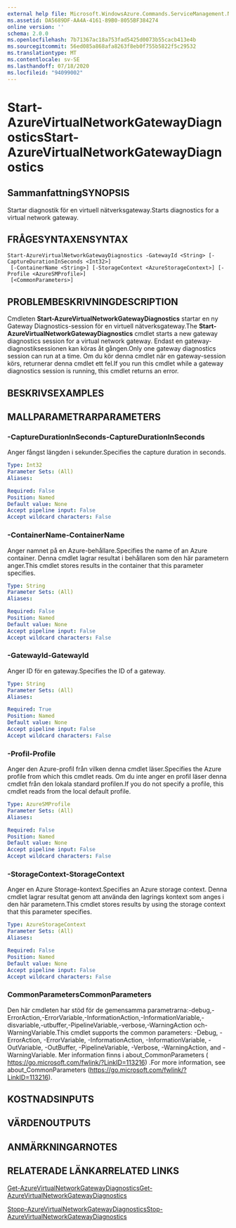 ```yaml
---
external help file: Microsoft.WindowsAzure.Commands.ServiceManagement.Network.dll-Help.xml
ms.assetid: DA5689DF-AA4A-4161-89B0-8055BF384274
online version: ''
schema: 2.0.0
ms.openlocfilehash: 7b71367ac18a753fad5425d0073b55cacb413e4b
ms.sourcegitcommit: 56ed085a868afa8263f8eb0f755b5822f5c29532
ms.translationtype: MT
ms.contentlocale: sv-SE
ms.lasthandoff: 07/18/2020
ms.locfileid: "94099002"
---
```

# <span data-ttu-id="33247-101">Start-AzureVirtualNetworkGatewayDiagnostics</span><span class="sxs-lookup"><span data-stu-id="33247-101">Start-AzureVirtualNetworkGatewayDiagnostics</span></span>

## <span data-ttu-id="33247-102">Sammanfattning</span><span class="sxs-lookup"><span data-stu-id="33247-102">SYNOPSIS</span></span>
<span data-ttu-id="33247-103">Startar diagnostik för en virtuell nätverksgateway.</span><span class="sxs-lookup"><span data-stu-id="33247-103">Starts diagnostics for a virtual network gateway.</span></span>

## <span data-ttu-id="33247-104">FRÅGESYNTAXEN</span><span class="sxs-lookup"><span data-stu-id="33247-104">SYNTAX</span></span>

```
Start-AzureVirtualNetworkGatewayDiagnostics -GatewayId <String> [-CaptureDurationInSeconds <Int32>]
 [-ContainerName <String>] [-StorageContext <AzureStorageContext>] [-Profile <AzureSMProfile>]
 [<CommonParameters>]
```

## <span data-ttu-id="33247-105">PROBLEMBESKRIVNING</span><span class="sxs-lookup"><span data-stu-id="33247-105">DESCRIPTION</span></span>
<span data-ttu-id="33247-106">Cmdleten **Start-AzureVirtualNetworkGatewayDiagnostics** startar en ny Gateway Diagnostics-session för en virtuell nätverksgateway.</span><span class="sxs-lookup"><span data-stu-id="33247-106">The **Start-AzureVirtualNetworkGatewayDiagnostics** cmdlet starts a new gateway diagnostics session for a virtual network gateway.</span></span>
<span data-ttu-id="33247-107">Endast en gateway-diagnostiksessionen kan köras åt gången.</span><span class="sxs-lookup"><span data-stu-id="33247-107">Only one gateway diagnostics session can run at a time.</span></span>
<span data-ttu-id="33247-108">Om du kör denna cmdlet när en gateway-session körs, returnerar denna cmdlet ett fel.</span><span class="sxs-lookup"><span data-stu-id="33247-108">If you run this cmdlet while a gateway diagnostics session is running, this cmdlet returns an error.</span></span>

## <span data-ttu-id="33247-109">BESKRIVS</span><span class="sxs-lookup"><span data-stu-id="33247-109">EXAMPLES</span></span>

## <span data-ttu-id="33247-110">MALLPARAMETRAR</span><span class="sxs-lookup"><span data-stu-id="33247-110">PARAMETERS</span></span>

### <span data-ttu-id="33247-111">-CaptureDurationInSeconds</span><span class="sxs-lookup"><span data-stu-id="33247-111">-CaptureDurationInSeconds</span></span>
<span data-ttu-id="33247-112">Anger fångst längden i sekunder.</span><span class="sxs-lookup"><span data-stu-id="33247-112">Specifies the capture duration in seconds.</span></span>

```yaml
Type: Int32
Parameter Sets: (All)
Aliases: 

Required: False
Position: Named
Default value: None
Accept pipeline input: False
Accept wildcard characters: False
```

### <span data-ttu-id="33247-113">-ContainerName</span><span class="sxs-lookup"><span data-stu-id="33247-113">-ContainerName</span></span>
<span data-ttu-id="33247-114">Anger namnet på en Azure-behållare.</span><span class="sxs-lookup"><span data-stu-id="33247-114">Specifies the name of an Azure container.</span></span>
<span data-ttu-id="33247-115">Denna cmdlet lagrar resultat i behållaren som den här parametern anger.</span><span class="sxs-lookup"><span data-stu-id="33247-115">This cmdlet stores results in the container that this parameter specifies.</span></span>

```yaml
Type: String
Parameter Sets: (All)
Aliases: 

Required: False
Position: Named
Default value: None
Accept pipeline input: False
Accept wildcard characters: False
```

### <span data-ttu-id="33247-116">-GatewayId</span><span class="sxs-lookup"><span data-stu-id="33247-116">-GatewayId</span></span>
<span data-ttu-id="33247-117">Anger ID för en gateway.</span><span class="sxs-lookup"><span data-stu-id="33247-117">Specifies the ID of a gateway.</span></span>

```yaml
Type: String
Parameter Sets: (All)
Aliases: 

Required: True
Position: Named
Default value: None
Accept pipeline input: False
Accept wildcard characters: False
```

### <span data-ttu-id="33247-118">-Profil</span><span class="sxs-lookup"><span data-stu-id="33247-118">-Profile</span></span>
<span data-ttu-id="33247-119">Anger den Azure-profil från vilken denna cmdlet läser.</span><span class="sxs-lookup"><span data-stu-id="33247-119">Specifies the Azure profile from which this cmdlet reads.</span></span> <span data-ttu-id="33247-120">Om du inte anger en profil läser denna cmdlet från den lokala standard profilen.</span><span class="sxs-lookup"><span data-stu-id="33247-120">If you do not specify a profile, this cmdlet reads from the local default profile.</span></span>

```yaml
Type: AzureSMProfile
Parameter Sets: (All)
Aliases: 

Required: False
Position: Named
Default value: None
Accept pipeline input: False
Accept wildcard characters: False
```

### <span data-ttu-id="33247-121">-StorageContext</span><span class="sxs-lookup"><span data-stu-id="33247-121">-StorageContext</span></span>
<span data-ttu-id="33247-122">Anger en Azure Storage-kontext.</span><span class="sxs-lookup"><span data-stu-id="33247-122">Specifies an Azure storage context.</span></span>
<span data-ttu-id="33247-123">Denna cmdlet lagrar resultat genom att använda den lagrings kontext som anges i den här parametern.</span><span class="sxs-lookup"><span data-stu-id="33247-123">This cmdlet stores results by using the storage context that this parameter specifies.</span></span>

```yaml
Type: AzureStorageContext
Parameter Sets: (All)
Aliases: 

Required: False
Position: Named
Default value: None
Accept pipeline input: False
Accept wildcard characters: False
```

### <span data-ttu-id="33247-124">CommonParameters</span><span class="sxs-lookup"><span data-stu-id="33247-124">CommonParameters</span></span>
<span data-ttu-id="33247-125">Den här cmdleten har stöd för de gemensamma parametrarna:-debug,-ErrorAction,-ErrorVariable,-InformationAction,-InformationVariable,-disvariable,-utbuffer,-PipelineVariable,-verbose,-WarningAction och-WarningVariable.</span><span class="sxs-lookup"><span data-stu-id="33247-125">This cmdlet supports the common parameters: -Debug, -ErrorAction, -ErrorVariable, -InformationAction, -InformationVariable, -OutVariable, -OutBuffer, -PipelineVariable, -Verbose, -WarningAction, and -WarningVariable.</span></span> <span data-ttu-id="33247-126">Mer information finns i about_CommonParameters ( https://go.microsoft.com/fwlink/?LinkID=113216) .</span><span class="sxs-lookup"><span data-stu-id="33247-126">For more information, see about_CommonParameters (https://go.microsoft.com/fwlink/?LinkID=113216).</span></span>

## <span data-ttu-id="33247-127">KOSTNADS</span><span class="sxs-lookup"><span data-stu-id="33247-127">INPUTS</span></span>

## <span data-ttu-id="33247-128">VÄRDEN</span><span class="sxs-lookup"><span data-stu-id="33247-128">OUTPUTS</span></span>

## <span data-ttu-id="33247-129">ANMÄRKNINGAR</span><span class="sxs-lookup"><span data-stu-id="33247-129">NOTES</span></span>

## <span data-ttu-id="33247-130">RELATERADE LÄNKAR</span><span class="sxs-lookup"><span data-stu-id="33247-130">RELATED LINKS</span></span>

[<span data-ttu-id="33247-131">Get-AzureVirtualNetworkGatewayDiagnostics</span><span class="sxs-lookup"><span data-stu-id="33247-131">Get-AzureVirtualNetworkGatewayDiagnostics</span></span>](./Get-AzureVirtualNetworkGatewayDiagnostics.md)

[<span data-ttu-id="33247-132">Stopp-AzureVirtualNetworkGatewayDiagnostics</span><span class="sxs-lookup"><span data-stu-id="33247-132">Stop-AzureVirtualNetworkGatewayDiagnostics</span></span>](./Stop-AzureVirtualNetworkGatewayDiagnostics.md)



